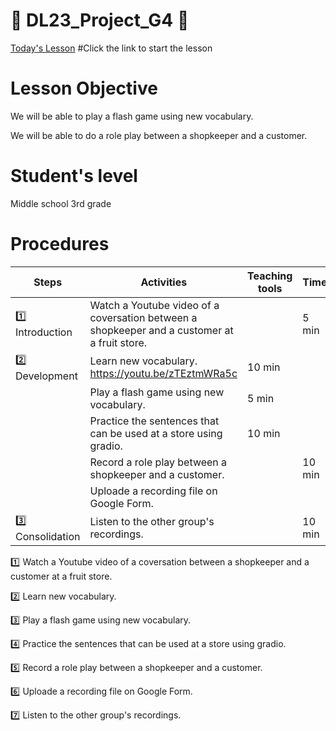 # :book: DL23_Project_G4 :book:

[Today's Lesson](https://github.com/okohkim/DL23_Project_G4/blob/main/G4Teaching.ipynb)   #Click the link to start the lesson

# Lesson Objective
  We will be able to play a flash game using new vocabulary.

  We will be able to do a role play between a shopkeeper and a customer.
  
  
# Student's level
  Middle school 3rd grade
 
 
# Procedures
| Steps | Activities | Teaching tools | Time |  
|-----|-----|---------|-------| 
|:one: Introduction |Watch a Youtube video of a coversation between a shopkeeper and a customer at a fruit store.|            |5 min|
|:two: Development| Learn new vocabulary. https://youtu.be/zTEztmWRa5c|10 min|
||Play a flash game using new vocabulary.|5 min|
||Practice the sentences that can be used at a store using gradio.|10 min|
||Record a role play between a shopkeeper and a customer.|                            |10 min|
||Uploade a recording file on Google Form.|
|:three: Consolidation|Listen to the other group's recordings.|                 |10 min|


  :one: Watch a Youtube video of a coversation between a shopkeeper and a customer at a fruit store.
  
  :two: Learn new vocabulary.
  
  :three: Play a flash game using new vocabulary.
  
  :four: Practice the sentences that can be used at a store using gradio.
  
  :five: Record a role play between a shopkeeper and a customer.
  
  :six: Uploade a recording file on Google Form.
  
  :seven: Listen to the other group's recordings.
